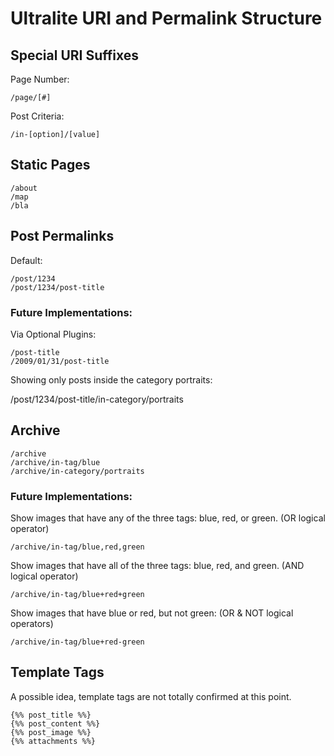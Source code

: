 Ultralite URI and Permalink Structure
=====================================

Special URI Suffixes
--------------------

Page Number:

	/page/[#]

Post Criteria:

	/in-[option]/[value]
	

Static Pages
------------

	/about
	/map
	/bla

Post Permalinks
---------------

Default:

	/post/1234
	/post/1234/post-title

### Future Implementations: ###

Via Optional Plugins:

	/post-title
	/2009/01/31/post-title

Showing only posts inside the category portraits:

/post/1234/post-title/in-category/portraits

Archive
-------

	/archive
	/archive/in-tag/blue
	/archive/in-category/portraits

### Future Implementations: ###
	
Show images that have any of the three tags: blue, red, or green. (OR logical operator)

	/archive/in-tag/blue,red,green

Show images that have all of the three tags: blue, red, and green. (AND logical operator)

	/archive/in-tag/blue+red+green

Show images that have blue or red, but not green: (OR & NOT logical operators)

	/archive/in-tag/blue+red-green

Template Tags
-------------

A possible idea, template tags are not totally confirmed at this point.
	
	{%% post_title %%}
	{%% post_content %%}
	{%% post_image %%}
	{%% attachments %%}


